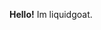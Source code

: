 **Hello!** 
Im liquidgoat.
<!---
liquidifiedgoat/liquidifiedgoat is a ✨ special ✨ repository because its `README.md` (this file) appears on your GitHub profile.
You can click the Preview link to take a look at your changes.
--->
